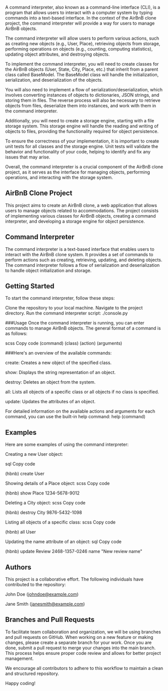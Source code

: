 A command interpreter, also known as a command-line interface (CLI), is a program that allows users to interact with a computer system by typing commands into a text-based interface. In the context of the AirBnB clone project, the command interpreter will provide a way for users to manage AirBnB objects.

The command interpreter will allow users to perform various actions, such as creating new objects (e.g., User, Place), retrieving objects from storage, performing operations on objects (e.g., counting, computing statistics), updating object attributes, and destroying objects.

To implement the command interpreter, you will need to create classes for the AirBnB objects (User, State, City, Place, etc.) that inherit from a parent class called BaseModel. The BaseModel class will handle the initialization, serialization, and deserialization of the objects.

You will also need to implement a flow of serialization/deserialization, which involves converting instances of objects to dictionaries, JSON strings, and storing them in files. The reverse process will also be necessary to retrieve objects from files, deserialize them into instances, and work with them in the command interpreter.

Additionally, you will need to create a storage engine, starting with a file storage system. This storage engine will handle the reading and writing of objects to files, providing the functionality required for object persistence.

To ensure the correctness of your implementation, it is important to create unit tests for all classes and the storage engine. Unit tests will validate the behavior and functionality of your code, helping to identify and fix any issues that may arise.

Overall, the command interpreter is a crucial component of the AirBnB clone project, as it serves as the interface for managing objects, performing operations, and interacting with the storage system.


## AirBnB Clone Project
This project aims to create an AirBnB clone, a web application that allows users to manage objects related to accommodations. The project consists of implementing various classes for AirBnB objects, creating a command interpreter, and developing a storage engine for object persistence.

## Command Interpreter
The command interpreter is a text-based interface that enables users to interact with the AirBnB clone system. It provides a set of commands to perform actions such as creating, retrieving, updating, and deleting objects. The command interpreter follows a flow of serialization and deserialization to handle object initialization and storage.

## Getting Started
To start the command interpreter, follow these steps:

Clone the repository to your local machine.
Navigate to the project directory.
Run the command interpreter script: ./console.py

###Usage
Once the command interpreter is running, you can enter commands to manage AirBnB objects. The general format of a command is as follows:

scss
Copy code
(command) (class) (action) (arguments)

###Here's an overview of the available commands:

create: Creates a new object of the specified class.

show: Displays the string representation of an object.

destroy: Deletes an object from the system.

all: Lists all objects of a specific class or all objects if no class is specified.

update: Updates the attributes of an object.

For detailed information on the available actions and arguments for each command, you can use the built-in help command: help (command)

## Examples
Here are some examples of using the command interpreter:

Creating a new User object:

sql
Copy code

(hbnb) create User


Showing details of a Place object:
scss
Copy code

(hbnb) show Place 1234-5678-9012


Deleting a City object:
scss
Copy code

(hbnb) destroy City 9876-5432-1098


Listing all objects of a specific class:
scss
Copy code

(hbnb) all User


Updating the name attribute of an object:
sql
Copy code

(hbnb) update Review 2468-1357-0246 name "New review name"


## Authors
This project is a collaborative effort. The following individuals have contributed to the repository:

John Doe (johndoe@example.com)

Jane Smith (janesmith@example.com)

## Branches and Pull Requests
To facilitate team collaboration and organization, we will be using branches and pull requests on GitHub. When working on a new feature or making changes, please create a separate branch for your work. Once you are done, submit a pull request to merge your changes into the main branch. This process helps ensure proper code review and allows for better project management.

We encourage all contributors to adhere to this workflow to maintain a clean and structured repository.

Happy coding!
